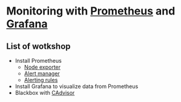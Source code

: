 # Monitoring with [Prometheus](https://prometheus.io/) and [Grafana](https://grafana.com/)

## List of wotkshop
* Install Prometheus
  * [Node exporter](https://prometheus.io/docs/instrumenting/exporters/)
  * [Alert manager](https://prometheus.io/docs/alerting/latest/overview/)
  * [Alerting rules](https://prometheus.io/docs/prometheus/latest/configuration/alerting_rules/)
* Install Grafana to visualize data from Prometheus
* Blackbox with [CAdvisor](https://github.com/google/cadvisor)